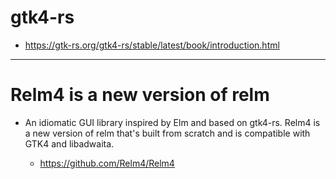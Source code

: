# gtk4-rs

- https://gtk-rs.org/gtk4-rs/stable/latest/book/introduction.html

<hr>

# Relm4 is a new version of relm

- An idiomatic GUI library inspired by Elm and based on gtk4-rs. Relm4 is a new version of relm that's built from scratch and is compatible with GTK4 and libadwaita.

  - https://github.com/Relm4/Relm4
